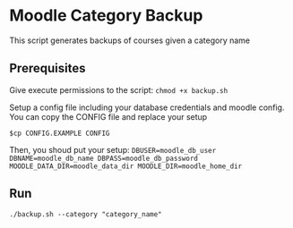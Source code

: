# Moodle Category Backup
This script generates backups of courses given a category name

## Prerequisites
Give execute permissions to the script:
`chmod +x backup.sh`

Setup a config file including your database credentials and moodle config. You can copy the CONFIG file and replace your setup

`$cp CONFIG.EXAMPLE CONFIG`

Then, you shoud put your setup:
`DBUSER=moodle_db_user
DBNAME=moodle_db_name
DBPASS=moodle_db_password
MOODLE_DATA_DIR=moodle_data_dir
MOODLE_DIR=moodle_home_dir
`

## Run
`./backup.sh --category "category_name"`
